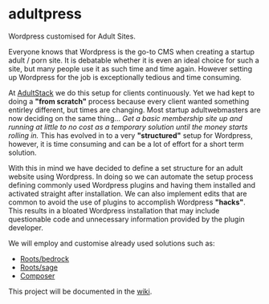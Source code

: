 # adultpress
Wordpress customised for Adult Sites.

Everyone knows that Wordpress is the go-to CMS when creating a startup adult / porn site. It is debatable whether it is even an ideal choice for such a site, but many people use it as such time and time again. However setting up Wordpress for the job is exceptionally tedious and time consuming.

At [AdultStack](http://adultstack.com) we do this setup for clients continuously. Yet we had kept to doing a **"from scratch"** process because every client wanted something entirley different, but times are changing. Most startup adultwebmasters are now deciding on the same thing... *Get a basic membership site up and running at little to no cost as a temporary solution until the money starts rolling in.* This has evolved in to a very **"structured"** setup for Wordpress, however, it is time consuming and can be a lot of effort for a short term solution.

With this in mind we have decided to define a set structure for an adult website using Wordpress. In doing so we can automate the setup process defining commonly used Wordpress plugins and having them installed and activated straight after installation. We can also implement edits that are common to avoid the use of plugins to accomplish Wordpress **"hacks"**. This results in a bloated Wordpress installation that may include questionable code and unnecessary information provided by the plugin developer.

We will employ and customise already used solutions such as:
  * [Roots/bedrock](https://github.com/roots/bedrock)
  * [Roots/sage](https://github.com/roots/sage)
  * [Composer](https://github.com/composer/composer)

This project will be documented in the [wiki](https://github.com/AdultStack/adultpress/wiki).
